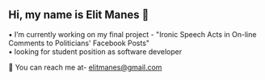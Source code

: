 <h2>Hi, my name is Elit Manes 👋 </h2>

▪ I’m currently working on my final project - 
"Ironic Speech Acts in On-line Comments to Politicians' Facebook Posts"
</br>
▪ looking for student position as software developer

📧 You can reach me at- elitmanes@gmail.com
